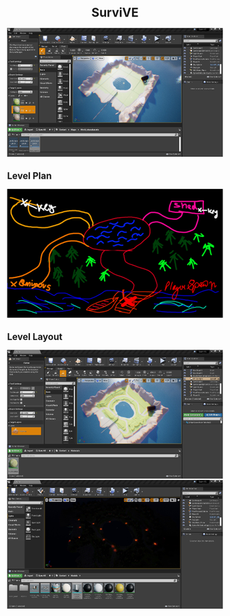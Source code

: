 <html>
<body>
<h1 align="center"> SurviVE </h1> 
<img src="./Images/1.jpg" width="600" height="300"> 
 
<h2 align="left"> Level Plan </h2> 
<img src="https://github.com/ReanSchwarzer1/SurviVE/blob/main/Level%20Plan%20and%20game%20design/Level%20Plan%201.png" width="600" height="300"> 


<h2 align="left"> Level Layout </h2> 
<img src="./Images/2.jpg" width="600" height="300"> 
<img src="./Images/3.jpg" width="600" height="300"> 
